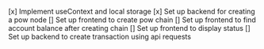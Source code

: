 [x] Implement useContext and local storage
[x] Set up backend for creating a pow node
[] Set up frontend to create pow chain
[] Set up frontend to find account balance after creating chain
[] Set up frontend to display status
[] Set up backend to create transaction using api requests
